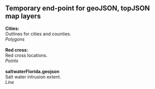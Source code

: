 **Temporary end-point for geoJSON, topJSON map layers**
---
**Cities:**<br>
Outlines for cities and counties.<br>
*Polygons*<br>
<br>
**Red cross:**<br>
Red cross locations.<br>
*Points*<br>
<br>
**saltwaterFlorida.geojson**<br>
Salt water intrusion extent.<br>
*Line*<br>
<br>
